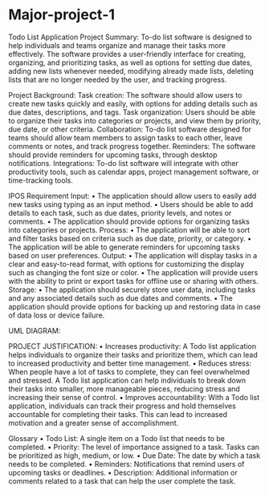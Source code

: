 # Major-project-1
Todo List Application
Project Summary:
To-do list software is designed to help individuals and teams organize and manage their tasks more effectively. The software provides a user-friendly interface for creating, organizing, and prioritizing tasks, as well as options for setting due dates, adding new lists whenever needed, modifying already made lists, deleting lists that are no longer needed by the user, and tracking progress.

Project Background:
Task creation: The software should allow users to create new tasks quickly and easily, with options for adding details such as due dates, descriptions, and tags.
Task organization: Users should be able to organize their tasks into categories or projects, and view them by priority, due date, or other criteria.
Collaboration: To-do list software designed for teams should allow team members to assign tasks to each other, leave comments or notes, and track progress together.
Reminders: The software should provide reminders for upcoming tasks, through desktop notifications.
Integrations: To-do list software will integrate with other productivity tools, such as calendar apps, project management software, or time-tracking tools.

IPOS Requirement
Input:
•	The application should allow users to easily add new tasks using typing as an input method.
•	Users should be able to add details to each task, such as due dates, priority levels, and notes or comments.
•	The application should provide options for organizing tasks into categories or projects.
Process:
•	The application will be able to sort and filter tasks based on criteria such as due date, priority, or category.
•	The application will be able to generate reminders for upcoming tasks based on user preferences.
Output:
•	The application will display tasks in a clear and easy-to-read format, with options for customizing the display such as changing the font size or color.
•	The application will provide users with the ability to print or export tasks for offline use or sharing with others.
Storage:
•	The application should securely store user data, including tasks and any associated details such as due dates and comments.
•	The application should provide options for backing up and restoring data in case of data loss or device failure.


UML DIAGRAM:

 

PROJECT JUSTIFICATION: 
• Increases productivity: A Todo list application helps individuals to organize their tasks and prioritize them, which can lead to increased productivity and better time management.
• Reduces stress: When people have a lot of tasks to complete, they can feel overwhelmed and stressed. A Todo list application can help individuals to break down their tasks into smaller, more manageable pieces, reducing stress and increasing their sense of control.
• Improves accountability: With a Todo list application, individuals can track their progress and hold themselves accountable for completing their tasks. This can lead to increased motivation and a greater sense of accomplishment.


Glossary
• Todo List: A single item on a Todo list that needs to be completed.
• Priority: The level of importance assigned to a task. Tasks can be prioritized as high, medium, or low.
• Due Date: The date by which a task needs to be completed.
• Reminders: Notifications that remind users of upcoming tasks or deadlines.
• Description: Additional information or comments related to a task that can help the user complete the task.

